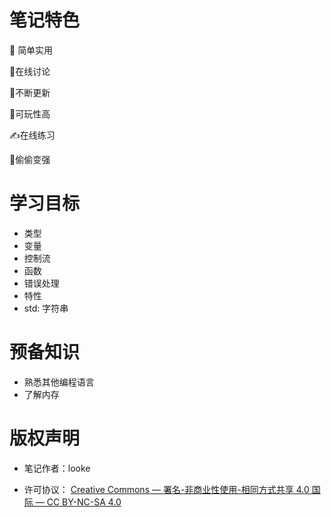 

# 笔记特色

:rocket: 简单实用

:speech_balloon:在线讨论

:running:不断更新

:person_fencing:可玩性高

:writing_hand:在线练习

:muscle:偷偷变强

# 学习目标

- 类型
- 变量
- 控制流
- 函数
- 错误处理
- 特性
- std: 字符串



# 预备知识

- 熟悉其他编程语言
- 了解内存



# 版权声明

- 笔记作者：looke

- 许可协议： [Creative Commons — 署名-非商业性使用-相同方式共享 4.0 国际 — CC BY-NC-SA 4.0](https://creativecommons.org/licenses/by-nc-sa/4.0/deed.zh)


